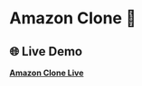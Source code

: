 <h1>Amazon Clone 🛒</h1>

<h2>🌐 Live Demo</h2>
<p><a href="https://amazonclonebynaitik.netlify.app/" target="_blank"><b>Amazon Clone Live</b></a></p>
